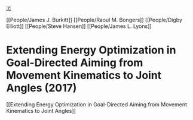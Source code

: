 [🇿](zotero://select/library/items/362TLB7Y)

[[People/James J. Burkitt]] [[People/Raoul M. Bongers]] [[People/Digby Elliott]] [[People/Steve Hansen]] [[People/James L. Lyons]] 
# Extending Energy Optimization in Goal-Directed Aiming from Movement Kinematics to Joint Angles (2017)

[[Extending Energy Optimization in Goal-Directed Aiming from Movement Kinematics to Joint Angles]]